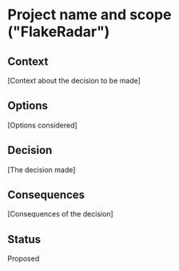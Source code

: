 # Project name and scope ("FlakeRadar")

## Context

[Context about the decision to be made]

## Options

[Options considered]

## Decision

[The decision made]

## Consequences

[Consequences of the decision]

## Status

Proposed